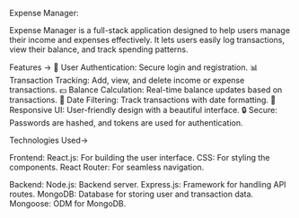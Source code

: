 Expense Manager:

Expense Manager is a full-stack application designed to help users manage their income and expenses effectively. It lets users easily log transactions, view their balance, and track spending patterns.

Features ->
📝 User Authentication: Secure login and registration.
📊 Transaction Tracking: Add, view, and delete income or expense transactions.
💵 Balance Calculation: Real-time balance updates based on transactions.
📅 Date Filtering: Track transactions with date formatting.
🎨 Responsive UI: User-friendly design with a beautiful interface.
🔒 Secure: Passwords are hashed, and tokens are used for authentication.

Technologies Used->

Frontend:
React.js: For building the user interface.
CSS: For styling the components.
React Router: For seamless navigation.

Backend:
Node.js: Backend server.
Express.js: Framework for handling API routes.
MongoDB: Database for storing user and transaction data.
Mongoose: ODM for MongoDB.
